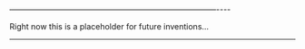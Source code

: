 ––––––––––––––––––––––––––––––––––––––––––––––––––––----

Right now this is a placeholder for future inventions...

--------------------------------------------------------
